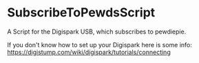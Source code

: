 # SubscribeToPewdsScript
A Script for the Digispark USB, which subscribes to pewdiepie.


If you don't know how to set up your Digispark here is some info:
https://digistump.com/wiki/digispark/tutorials/connecting
